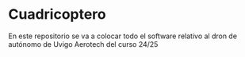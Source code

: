 # Cuadricoptero

En este repositorio se va a colocar todo el software relativo al dron de autónomo de Uvigo Aerotech del curso 24/25
